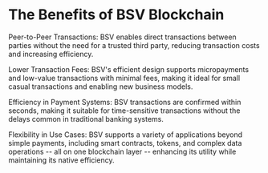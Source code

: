 # The Benefits of BSV Blockchain

Peer-to-Peer Transactions: BSV enables direct transactions between parties without the need for a trusted third party, reducing transaction costs and increasing efficiency​​​​.

Lower Transaction Fees: BSV's efficient design supports micropayments and low-value transactions with minimal fees, making it ideal for small casual transactions and enabling new business models.

Efficiency in Payment Systems: BSV transactions are confirmed within seconds, making it suitable for time-sensitive transactions without the delays common in traditional banking systems​​.

Flexibility in Use Cases: BSV supports a variety of applications beyond simple payments, including smart contracts, tokens, and complex data operations -- all on one blockchain layer -- enhancing its utility while maintaining its native efficiency.
